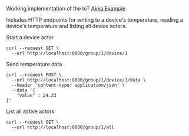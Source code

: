 Working implementation of the IoT [Akka Example](https://doc.akka.io/docs/akka/current/typed/guide/tutorial.html)

Includes HTTP endpoints for writing to a device's temperature, reading a device's temperature and listing all device actors.

Start a device actor
~~~
curl --request GET \
  --url http://localhost:8080/group/1/device/1
~~~
Send temperature data
~~~
curl --request POST \
  --url http://localhost:8080/group/1/device/1/data \
  --header 'content-type: application/json' \
  --data '{
	"value" : 24.23
}'
~~~
List all active actors
~~~
curl --request GET \
  --url http://localhost:8080/group/1/all
~~~